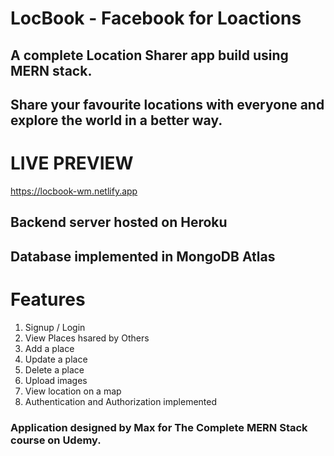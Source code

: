 # LocBook - Facebook for Loactions

A complete Location Sharer app build using MERN stack.
---------------------------------------------------------------------------------------------
Share your favourite locations with everyone and explore the world in a better way.
---------------------------------------------------------------------------------------------

# LIVE PREVIEW
https://locbook-wm.netlify.app

## Backend server hosted on Heroku
## Database implemented in MongoDB Atlas

# Features
1. Signup / Login
2. View Places hsared by Others
3. Add a place
4. Update a place
5. Delete a place
6. Upload images
7. View location on a map
8. Authentication and Authorization implemented

### Application designed by Max for The Complete MERN Stack course on Udemy.